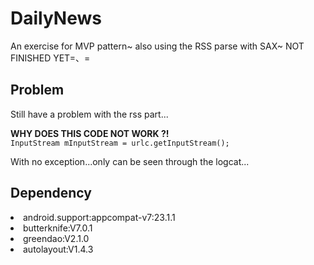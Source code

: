 # DailyNews
An exercise for MVP pattern~ also using the RSS parse with SAX~  NOT FINISHED YET=、=

<h2 style="font-color:#ff7d7d">Problem</h2>
  <p>Still have a problem with the rss part...</p>
  <strong>WHY DOES THIS CODE NOT WORK ?! </strong><br />
  <code>InputStream mInputStream = urlc.getInputStream();</code>
  <p>With no exception...only can be seen through the logcat...</p>
<h2 style="font-color:#ff7d7d">Dependency</h2>
  <div>
  <li>android.support:appcompat-v7:23.1.1</li>
  <li>butterknife:V7.0.1</li>
  <li>greendao:V2.1.0</li>
  <li>autolayout:V1.4.3</li>
  </div>
